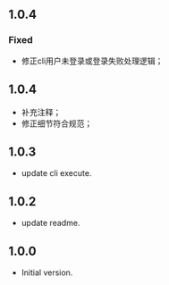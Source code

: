 ## 1.0.4

### Fixed
- 修正cli用户未登录或登录失败处理逻辑；

## 1.0.4

- 补充注释；
- 修正细节符合规范；

## 1.0.3

- update cli execute.
  
## 1.0.2

- update readme.

## 1.0.0

- Initial version.
